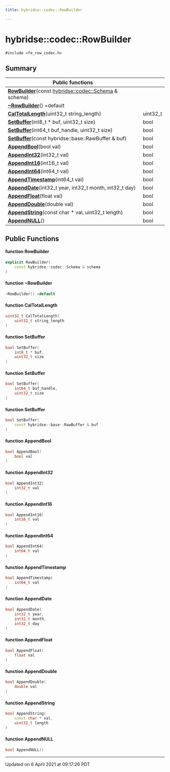 ```yaml
---
title: hybridse::codec::RowBuilder

---
```

# hybridse::codec::RowBuilder



`#include <fe_row_codec.h>`

## Summary


|  Public functions|            |
| -------------- | -------------- |
|**[RowBuilder](/hybridse/usage/api/c++/Classes/classhybridse_1_1codec_1_1_row_builder.md#function-rowbuilder)**(const [hybridse::codec::Schema](/hybridse/usage/api/c++/Namespaces/namespacehybridse_1_1codec.md#typedef-schema) & schema)|  |
|**[~RowBuilder](/hybridse/usage/api/c++/Classes/classhybridse_1_1codec_1_1_row_builder.md#function-~rowbuilder)**() =default|  |
|**[CalTotalLength](/hybridse/usage/api/c++/Classes/classhybridse_1_1codec_1_1_row_builder.md#function-caltotallength)**(uint32_t string_length)| uint32_t  |
|**[SetBuffer](/hybridse/usage/api/c++/Classes/classhybridse_1_1codec_1_1_row_builder.md#function-setbuffer)**(int8_t * buf, uint32_t size)| bool  |
|**[SetBuffer](/hybridse/usage/api/c++/Classes/classhybridse_1_1codec_1_1_row_builder.md#function-setbuffer)**(int64_t buf_handle, uint32_t size)| bool  |
|**[SetBuffer](/hybridse/usage/api/c++/Classes/classhybridse_1_1codec_1_1_row_builder.md#function-setbuffer)**(const hybridse::base::RawBuffer & buf)| bool  |
|**[AppendBool](/hybridse/usage/api/c++/Classes/classhybridse_1_1codec_1_1_row_builder.md#function-appendbool)**(bool val)| bool  |
|**[AppendInt32](/hybridse/usage/api/c++/Classes/classhybridse_1_1codec_1_1_row_builder.md#function-appendint32)**(int32_t val)| bool  |
|**[AppendInt16](/hybridse/usage/api/c++/Classes/classhybridse_1_1codec_1_1_row_builder.md#function-appendint16)**(int16_t val)| bool  |
|**[AppendInt64](/hybridse/usage/api/c++/Classes/classhybridse_1_1codec_1_1_row_builder.md#function-appendint64)**(int64_t val)| bool  |
|**[AppendTimestamp](/hybridse/usage/api/c++/Classes/classhybridse_1_1codec_1_1_row_builder.md#function-appendtimestamp)**(int64_t val)| bool  |
|**[AppendDate](/hybridse/usage/api/c++/Classes/classhybridse_1_1codec_1_1_row_builder.md#function-appenddate)**(int32_t year, int32_t month, int32_t day)| bool  |
|**[AppendFloat](/hybridse/usage/api/c++/Classes/classhybridse_1_1codec_1_1_row_builder.md#function-appendfloat)**(float val)| bool  |
|**[AppendDouble](/hybridse/usage/api/c++/Classes/classhybridse_1_1codec_1_1_row_builder.md#function-appenddouble)**(double val)| bool  |
|**[AppendString](/hybridse/usage/api/c++/Classes/classhybridse_1_1codec_1_1_row_builder.md#function-appendstring)**(const char * val, uint32_t length)| bool  |
|**[AppendNULL](/hybridse/usage/api/c++/Classes/classhybridse_1_1codec_1_1_row_builder.md#function-appendnull)**()| bool  |

## Public Functions

#### function RowBuilder

```cpp
explicit RowBuilder(
    const hybridse::codec::Schema & schema
)
```


#### function ~RowBuilder

```cpp
~RowBuilder() =default
```


#### function CalTotalLength

```cpp
uint32_t CalTotalLength(
    uint32_t string_length
)
```


#### function SetBuffer

```cpp
bool SetBuffer(
    int8_t * buf,
    uint32_t size
)
```


#### function SetBuffer

```cpp
bool SetBuffer(
    int64_t buf_handle,
    uint32_t size
)
```


#### function SetBuffer

```cpp
bool SetBuffer(
    const hybridse::base::RawBuffer & buf
)
```


#### function AppendBool

```cpp
bool AppendBool(
    bool val
)
```


#### function AppendInt32

```cpp
bool AppendInt32(
    int32_t val
)
```


#### function AppendInt16

```cpp
bool AppendInt16(
    int16_t val
)
```


#### function AppendInt64

```cpp
bool AppendInt64(
    int64_t val
)
```


#### function AppendTimestamp

```cpp
bool AppendTimestamp(
    int64_t val
)
```


#### function AppendDate

```cpp
bool AppendDate(
    int32_t year,
    int32_t month,
    int32_t day
)
```


#### function AppendFloat

```cpp
bool AppendFloat(
    float val
)
```


#### function AppendDouble

```cpp
bool AppendDouble(
    double val
)
```


#### function AppendString

```cpp
bool AppendString(
    const char * val,
    uint32_t length
)
```


#### function AppendNULL

```cpp
bool AppendNULL()
```


-------------------------------

Updated on  6 April 2021 at 09:17:26 PDT
